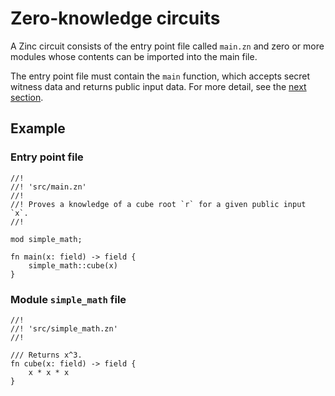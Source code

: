 # Zero-knowledge circuits

A Zinc circuit consists of the entry point file called `main.zn` and zero or more
modules whose contents can be imported into the main file.

The entry point file must contain the `main` function, which accepts secret witness
data and returns public input data. For more detail, see the [next section](./01-input-output.md).

## Example

### Entry point file

```rust,no_run,noplaypen
//! 
//! 'src/main.zn'
//!
//! Proves a knowledge of a cube root `r` for a given public input `x`.
//!

mod simple_math;

fn main(x: field) -> field {
    simple_math::cube(x)
}
```

### Module `simple_math` file

```rust,no_run,noplaypen
//! 
//! 'src/simple_math.zn'
//! 

/// Returns x^3.
fn cube(x: field) -> field {
    x * x * x
}
```
